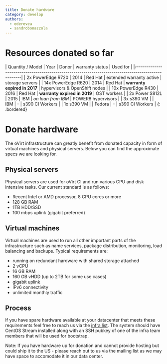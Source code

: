 ```yaml
---
title: Donate hardware
category: develop
authors:
  - ederevea
  - sandrobonazzola
---
```


# Resources donated so far

| Quantity / Model   | Year | Donor   | warranty status              | Used for                      |
|:---------------------------------------------------------------------------------------------------|
| 2x PowerEdge R720  | 2014 | Red Hat | extended warranty active     | storage servers               |
| 14x PowerEdge R620 | 2014 | Red Hat | **warranty expired in 2017** | hypervisors & OpenShift nodes |
| 10x PowerEdge R430 | 2016 | Red Hat | **warranty expired in 2019** | OST workers                   |
| 2x Power S812L     | 2015 | IBM     | *on loan from IBM*           | POWER8 hypervisors            |
| 3x s390 VM         |      | IBM     | -                            | s390 CI Workers               | 
| 1x s390 VM         |      | Fedora  | -                            | s390 CI Workers               |
{: .bordered}

# Donate hardware

The oVirt infrastructure can greatly benefit from donated capacity in form of virtual machines and physical servers. Below you can find the approximate specs we are looking for.

## Physical servers

Physical servers are used for oVirt CI and run various CPU and disk intensive tasks.
Our current standard is as follows:

* Recent Intel or AMD processor, 8 CPU cores or more
* 128 GB RAM
* 1TB HDD/SSD
* 100 mbps uplink (gigabit preferred)

## Virtual machines

Virtual machines are used to run all other important parts of the infrastructure such as name services, package distribution, monitoring, load balancing and backups.
Typical requirements are:

* running on redundant hardware with shared storage attached
* 2 vCPU
* 16 GB RAM
* 160 GB vHDD (up to 2TB for some use cases)
* gigabit uplink
* IPv6 connectivity
* unlimited monthly traffic

## Process

If you have spare hardware available at your datacenter that meets these requirements feel free to reach us via the [infra list](https://lists.ovirt.org).
The system should have CentOS Stream installed along with an SSH pubkey of one of the infra team members that will be used for bootstrap.

Note: If you have hardware up for donation and cannot provide hosting but could ship it to the US - please reach out to us via the mailing list as we may
have space to accomodate it in our data center.

